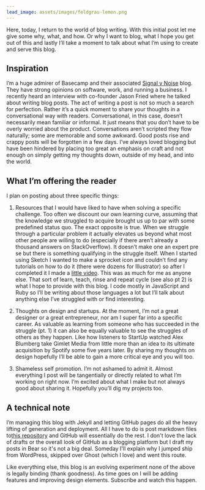 ```yaml
---
lead_image: assets/images/feldgrau-lemon.png
---
```


Here, today, I return to the world of blog writing. With this initial post let me give some why, what, and how. Or why I want to blog, what I hope you get out of this and lastly I’ll take a moment to talk about what I’m using to create and serve this blog.

## Inspiration

I’m a huge admirer of Basecamp and their associated [Signal v Noise](https://m.signalvnoise.com) blog. They have strong opinions on software, work, and running a business. I recently heard an interview with co-founder Jason Fried where he talked about writing blog posts. The act of writing a post is not so much a search for perfection. Rather it’s a quick moment to share your thoughts in a conversational way with readers. Conversational, in this case, doesn’t necessarily mean familiar or informal. It just means that you don’t have to be overly worried about the product. Conversations aren’t scripted they flow naturally; some are memorable and some awkward. Good posts rise and crappy posts will be forgotten in a few days.
I’ve always loved blogging but have been hindered by placing too great an emphasis on craft and not enough on simply getting my thoughts down, outside of my head, and into the world.

## What I’m offering the reader

I plan on posting about three specific things:

1. Resources that I would have liked to have when solving a specific challenge. Too often we discount our own learning curve, assuming that the knowledge we struggled to acquire brought us up to par with some predefined status quo. The exact opposite is true. When we struggle through a particular problem it actually elevates us beyond what most other people are willing to do (especially if there aren’t already a thousand answers on StackOverflow). It doesn’t make one an expert pre se but there is something qualifying in the struggle itself. When I started using Sketch I wanted to make a sprocket icon and couldn’t find any tutorials on how to do it (there were dozens for Illustrator) so after I completed it I made a [little video](https://www.youtube.com/watch?v=IOf0hZl3eEQ). This was as much for me as anyone else. That sort of learn, teach, rinse and repeat cycle (see also pt 2) is what I hope to provide with this blog. I code mostly in JavaScript and Ruby so I’ll be writing about those languages a lot but I’ll talk about anything else I’ve struggled with or find interesting.

2. Thoughts on design and startups. At the moment, I’m not a great designer or a great entrepreneur, nor am I super far into a specific career. As valuable as learning from someone who has succeeded in the struggle (pt. 1) it can also be equally valuable to see the struggles of others as they happen. Like how listeners to StartUp watched Alex Blumberg take Gimlet Media from little more than an idea to its ultimate acquisition by Spotify some five years later. By sharing my thoughts on design hopefully I’ll be able to gain a more critical eye and you will too.

3. Shameless self promotion. I’m not ashamed to admit it. Almost everything I post will be tangentially or directly related to what I’m working on right now. I’m excited about what I make but not always good about sharing it. Hopefully you’ll dig my projects too.

## A technical note

I’m managing this blog with Jekyll and letting GitHub pages do all the heavy lifting of generation and deployment. All I have to do is post markdown files to[this repository](https://github.com/tfantina/tfantina.github.io) and GitHub will essentially do the rest. I don't love the lack of drafts or the overall look of GitHub as a blogging platform but I draft my posts in Bear so it's not a big deal. Someday I'll explain why I jumped ship from WordPress, skipped over Ghost (which I love) and went this route.

Like everything else, this blog is an evolving experiment none of the above is legally binding (thank goodness). As time goes on I will be adding features and improving design elements. Subscribe and watch this happen.
